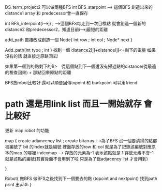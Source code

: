 DS_term_project2
可以做兩種BFS
int BFS_starpoint
--> 這個BFS 創造出來的distance1 array  和 predecessor會一直保存


int BFS_interpoint(i-->j) ;
-->這個BFS每走到一次目標點 就會創造一個新的distance2 和predecessor2，知道目前i-->j最短的距離


add_path 直接改成創造一個
Node{
    int row ;
    int col ;
    Node* next 
}

Add_path(int type ; int )
找到一個 distance2[j]+distance[j]<=剩下的電量
如果沒有的話 就直接走原路回去!

如果第一個到的點剩下的B>　從這個點到下一個還沒有掃過點的distance(從最遠的檢查回來) + 那點回來原點的距離

BFS放robot比較好 還可以順便回傳topoint 和 backpoint 可以用friend

path 還是用link list 而且一開始就存 會比較好
=====================================================================================
更新 map robot 的功能

map
{
create adjancency list ; 
create bitarray -->為了BFS 沒一個要清掃的點都被編號了 bit 的index就是編號 裡面存放的row 和 col 就是為了記錄該編號對應原本的map 的哪裡
indexmap --> 存放的元素為-1 表示該點就是 1 存放元素不會-1 就是該點的編號(其實後面不會用到了啦 只是為了做adjacency list 才會用到)

}

Robot{
 做BFS
 做BFS之後找到下一個要去的點 (topoint  and nextpoint)
 找到path 
 print 出path
}